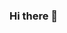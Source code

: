 ### Hi there 👋

<!--
**GimaLaabel/GimaLaabel** is a ✨ _special_ ✨ repository because its `README.md` (this file) appears on your GitHub profile.

Here are some ideas to get you started:

- 🔭 I’m currently working on ...
- 🌱 I’m currently learning Deep Learning 
- 👯 I’m looking to collaborate on Machine Learning
- 🤔 I’m looking for help with Machine Learning/Deep Learning
- 💬 Ask me about anything
- 📫 How to reach me: gimalaabels@gmail.com
- 😄 Pronouns: He/Him/His
- ⚡ Fun fact: ...
-->
